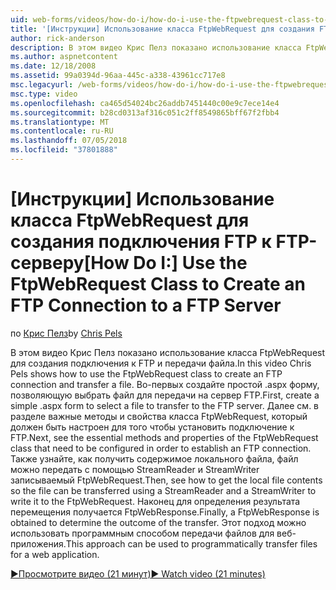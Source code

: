 ```yaml
---
uid: web-forms/videos/how-do-i/how-do-i-use-the-ftpwebrequest-class-to-create-an-ftp-connection-to-a-ftp-server
title: '[Инструкции] Использование класса FtpWebRequest для создания FTP-подключение к серверу FTP | Документация Майкрософт'
author: rick-anderson
description: В этом видео Крис Пелз показано использование класса FtpWebRequest для создания подключения к FTP и передачи файла. Во-первых Создание простых .aspx формы для группы...
ms.author: aspnetcontent
ms.date: 12/18/2008
ms.assetid: 99a0394d-96aa-445c-a338-43961cc717e8
msc.legacyurl: /web-forms/videos/how-do-i/how-do-i-use-the-ftpwebrequest-class-to-create-an-ftp-connection-to-a-ftp-server
msc.type: video
ms.openlocfilehash: ca465d54024bc26addb7451440c00e9c7ece14e4
ms.sourcegitcommit: b28cd0313af316c051c2ff8549865bff67f2fbb4
ms.translationtype: MT
ms.contentlocale: ru-RU
ms.lasthandoff: 07/05/2018
ms.locfileid: "37801888"
---
```

<a name="how-do-i-use-the-ftpwebrequest-class-to-create-an-ftp-connection-to-a-ftp-server"></a><span data-ttu-id="f6596-104">[Инструкции] Использование класса FtpWebRequest для создания подключения FTP к FTP-серверу</span><span class="sxs-lookup"><span data-stu-id="f6596-104">[How Do I:] Use the FtpWebRequest Class to Create an FTP Connection to a FTP Server</span></span>
====================
<span data-ttu-id="f6596-105">по [Крис Пелз](https://twitter.com/chrispels)</span><span class="sxs-lookup"><span data-stu-id="f6596-105">by [Chris Pels](https://twitter.com/chrispels)</span></span>

<span data-ttu-id="f6596-106">В этом видео Крис Пелз показано использование класса FtpWebRequest для создания подключения к FTP и передачи файла.</span><span class="sxs-lookup"><span data-stu-id="f6596-106">In this video Chris Pels shows how to use the FtpWebRequest class to create an FTP connection and transfer a file.</span></span> <span data-ttu-id="f6596-107">Во-первых создайте простой .aspx форму, позволяющую выбрать файл для передачи на сервер FTP.</span><span class="sxs-lookup"><span data-stu-id="f6596-107">First, create a simple .aspx form to select a file to transfer to the FTP server.</span></span> <span data-ttu-id="f6596-108">Далее см. в разделе важные методы и свойства класса FtpWebRequest, который должен быть настроен для того чтобы установить подключение к FTP.</span><span class="sxs-lookup"><span data-stu-id="f6596-108">Next, see the essential methods and properties of the FtpWebRequest class that need to be configured in order to establish an FTP connection.</span></span> <span data-ttu-id="f6596-109">Также узнайте, как получить содержимое локального файла, файл можно передать с помощью StreamReader и StreamWriter записываемый FtpWebRequest.</span><span class="sxs-lookup"><span data-stu-id="f6596-109">Then, see how to get the local file contents so the file can be transferred using a StreamReader and a StreamWriter to write it to the FtpWebRequest.</span></span> <span data-ttu-id="f6596-110">Наконец для определения результата перемещения получается FtpWebResponse.</span><span class="sxs-lookup"><span data-stu-id="f6596-110">Finally, a FtpWebResponse is obtained to determine the outcome of the transfer.</span></span> <span data-ttu-id="f6596-111">Этот подход можно использовать программным способом передачи файлов для веб-приложения.</span><span class="sxs-lookup"><span data-stu-id="f6596-111">This approach can be used to programmatically transfer files for a web application.</span></span>

[<span data-ttu-id="f6596-112">&#9654;Просмотрите видео (21 минут)</span><span class="sxs-lookup"><span data-stu-id="f6596-112">&#9654; Watch video (21 minutes)</span></span>](https://channel9.msdn.com/Blogs/ASP-NET-Site-Videos/how-do-i-use-the-ftpwebrequest-class-to-create-an-ftp-connection-to-a-ftp-server)
